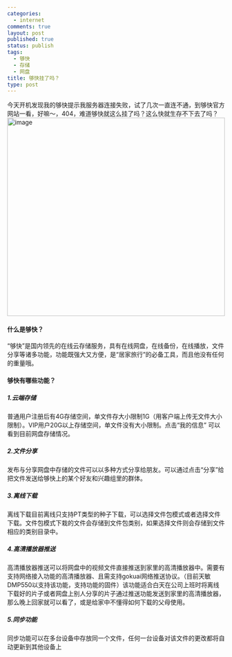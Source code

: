```yaml
--- 
categories: 
  - internet
comments: true
layout: post
published: true
status: publish
tags: 
  - 够快
  - 存储
  - 网盘
title: 够快挂了吗？
type: post
---
```

今天开机发现我的够快提示我服务器连接失败，试了几次一直连不通，到够快官方网站一看，好嘛～，404，难道够快就这么挂了吗？这么快就生存不下去了吗？  <a href="/images/uploads/2011/02/image.png"><img title="image" style="border-right: 0px; border-top: 0px; display: inline; border-left: 0px; border-bottom: 0px" height="458" alt="image" src="/images/uploads/2011/02/image_thumb.png" width="504" border="0"></a>  <!--more-->  <h4>什么是够快？</h4>  “够快”是国内领先的在线云存储服务，具有在线网盘，在线备份，在线播放，文件分享等诸多功能，功能既强大又方便，是“居家旅行”的必备工具，而且他没有任何的重量哦。   <a href="http://baike.baidu.com/image/d041a4a17f4d8cc74710648e"></a><a href="http://baike.baidu.com/image/d041a4a17f4d8cc74710648e"><img title="" src="http://imgsrc.baidu.com/baike/abpic/item/d041a4a17f4d8cc74710648e.jpg"></a>  <h4>够快有哪些功能？</h4>  <h5>
<a name="2_1"></a>1.云端存储</h5>  普通用户注册后有4G存储空间，单文件存大小限制1G（用客户端上传无文件大小限制）。VIP用户20G以上存储空间，单文件没有大小限制。点击“我的信息” 可以看到目前网盘存储情况。   <h5>
<a name="2_2"></a>2.文件分享</h5>  发布与分享网盘中存储的文件可以以多种方式分享给朋友。可以通过点击“分享”给把文件发送给够快上的某个好友和兴趣组里的群体。   <h5>
<a name="2_3"></a>3.离线下载</h5>  离线下载目前离线只支持PT类型的种子下载，可以选择文件包模式或者选择文件下载。文件包模式下栽的文件会存储到文件包类别，如果选择文件则会存储到文件相应的类别目录中。   <h5>
<a name="2_4"></a>4.高清播放器推送</h5>  高清播放器推送可以将网盘中的视频文件直接推送到家里的高清播放器中。需要有支持网络接入功能的高清播放器、且需支持gokuai网络推送协议。（目前天敏DMP550以支持该功能，支持功能的固件）该功能适合白天在公司上班时将离线下载好的片子或者网盘上别人分享的片子通过推送功能发送到家里的高清播放器，那么晚上回家就可以看了，或是给家中不懂得如何下载的父母使用。   <h5>
<a name="2_5"></a>5.同步功能</h5>  同步功能可以在多台设备中存放同一个文件，任何一台设备对该文件的更改都将自动更新到其他设备上 <dl></dl>

